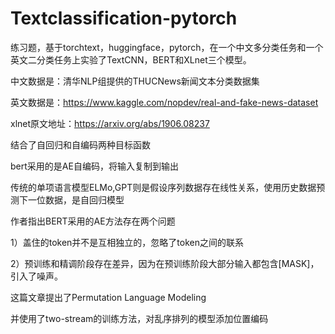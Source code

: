 # Textclassification-pytorch
练习题，基于torchtext，huggingface，pytorch，在一个中文多分类任务和一个英文二分类任务上实验了TextCNN，BERT和XLnet三个模型。

中文数据是：清华NLP组提供的THUCNews新闻文本分类数据集

英文数据是：https://www.kaggle.com/nopdev/real-and-fake-news-dataset

xlnet原文地址：https://arxiv.org/abs/1906.08237

结合了自回归和自编码两种目标函数

bert采用的是AE自编码，将输入复制到输出

传统的单项语言模型ELMo,GPT则是假设序列数据存在线性关系，使用历史数据预测下一位数据，是自回归模型

作者指出BERT采用的AE方法存在两个问题

1）盖住的token并不是互相独立的，忽略了token之间的联系

2）预训练和精调阶段存在差异，因为在预训练阶段大部分输入都包含[MASK]，引入了噪声。

这篇文章提出了Permutation Language Modeling

并使用了two-stream的训练方法，对乱序排列的模型添加位置编码
